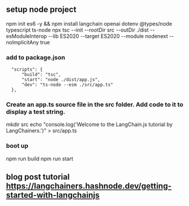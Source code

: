 ## setup node project
npm init es6 -y && npm install langchain openai dotenv @types/node typescript ts-node
npx tsc --init --rootDir src --outDir ./dist --esModuleInterop --lib ES2020 --target ES2020 --module nodenext --noImplicitAny true

### add to package.json
```
  "scripts": { 
      "build": "tsc", 
      "start": "node ./dist/app.js", 
      "dev": "ts-node --esm ./src/app.ts"
  },
  ```
### Create an app.ts source file in the src folder. Add code to it to display a test string.
mkdir src 
echo "console.log('Welcome to the LangChain.js tutorial by LangChainers.')" > src/app.ts

### boot up 
npm run build
npm run start

## blog post tutorial https://langchainers.hashnode.dev/getting-started-with-langchainjs

